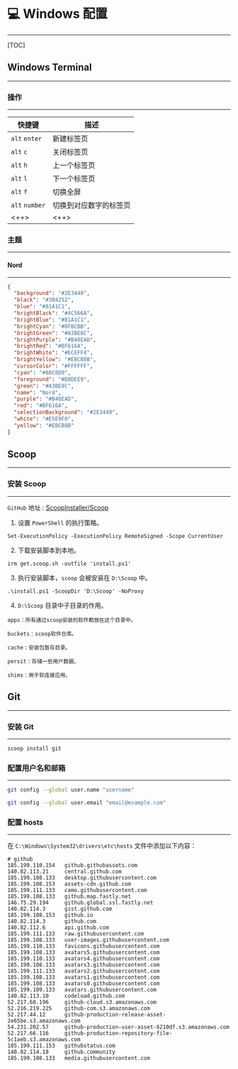# :computer: Windows 配置

----------

[TOC]

## Windows Terminal

----------

### 操作

----------

| 快捷键         | 描述                   |
| -------------- | --------------         |
| `alt` `enter`  | 新建标签页             |
| `alt` `c`      | 关闭标签页             |
| `alt` `h`      | 上一个标签页           |
| `alt` `l`      | 下一个标签页           |
| `alt` `f`      | 切换全屏               |
| `alt` `number` | 切换到对应数字的标签页 |
| <++>           | <++>                   |


### 主题

----------

#### Nord

----------

```json
{
  "background": "#2E3440",
  "black": "#3B4252",
  "blue": "#81A1C1",
  "brightBlack": "#4C566A",
  "brightBlue": "#81A1C1",
  "brightCyan": "#8FBCBB",
  "brightGreen": "#A3BE8C",
  "brightPurple": "#B48EAD",
  "brightRed": "#BF616A",
  "brightWhite": "#ECEFF4",
  "brightYellow": "#EBCB8B",
  "cursorColor": "#FFFFFF",
  "cyan": "#88C0D0",
  "foreground": "#D8DEE9",
  "green": "#A3BE8C",
  "name": "Nord",
  "purple": "#B48EAD",
  "red": "#BF616A",
  "selectionBackground": "#2E3440",
  "white": "#E5E9F0",
  "yellow": "#EBCB8B"
}
```

## Scoop

----------

### 安装 Scoop

----------

`GitHub` 地址 : [ScoopInstaller/Scoop](https://github.com/ScoopInstaller/Scoop)

1. 设置 `PowerShell` 的执行策略。

```dos
Set-ExecutionPolicy -ExecutionPolicy RemoteSigned -Scope CurrentUser
```

2. 下载安装脚本到本地。

```dos
irm get.scoop.sh -outfile 'install.ps1'
```

3. 执行安装脚本，`scoop` 会被安装在 `D:\Scoop` 中。

```dos
.\install.ps1 -ScoopDir 'D:\Scoop' -NoProxy
```

4. `D:\Scoop` 目录中子目录的作用。

```
apps：所有通过scoop安装的软件都放在这个目录中。

buckets：scoop软件仓库。

cache：安装包暂存目录。

persit：存储一些用户数据。

shims：用于软连接应用。
```

## Git

----------

### 安装 Git

----------

```sh
scoop install git
```

### 配置用户名和邮箱

----------

```sh
git config --global user.name "username"

git config --global user.email "email@example.com"
```

### 配置 hosts

----------

在 `C:\Windows\System32\drivers\etc\hosts` 文件中添加以下内容：

```dos
# github
185.199.110.154   github.githubassets.com
140.82.113.21     central.github.com
185.199.108.133   desktop.githubusercontent.com
185.199.108.153   assets-cdn.github.com
185.199.111.133   camo.githubusercontent.com
185.199.108.133   github.map.fastly.net
146.75.29.194     github.global.ssl.fastly.net
140.82.114.3      gist.github.com
185.199.108.153   github.io
140.82.114.3      github.com
140.82.112.6      api.github.com
185.199.111.133   raw.githubusercontent.com
185.199.108.133   user-images.githubusercontent.com
185.199.110.133   favicons.githubusercontent.com
185.199.108.133   avatars5.githubusercontent.com
185.199.110.133   avatars4.githubusercontent.com
185.199.108.133   avatars3.githubusercontent.com
185.199.111.133   avatars2.githubusercontent.com
185.199.108.133   avatars1.githubusercontent.com
185.199.108.133   avatars0.githubusercontent.com
185.199.109.133   avatars.githubusercontent.com
140.82.113.10     codeload.github.com
52.217.68.196     github-cloud.s3.amazonaws.com
52.216.219.225    github-com.s3.amazonaws.com
52.217.44.12      github-production-release-asset-2e65be.s3.amazonaws.com
54.231.202.57     github-production-user-asset-6210df.s3.amazonaws.com
52.217.66.116     github-production-repository-file-5c1aeb.s3.amazonaws.com
185.199.111.153   githubstatus.com
140.82.114.18     github.community
185.199.108.133   media.githubusercontent.com
```
